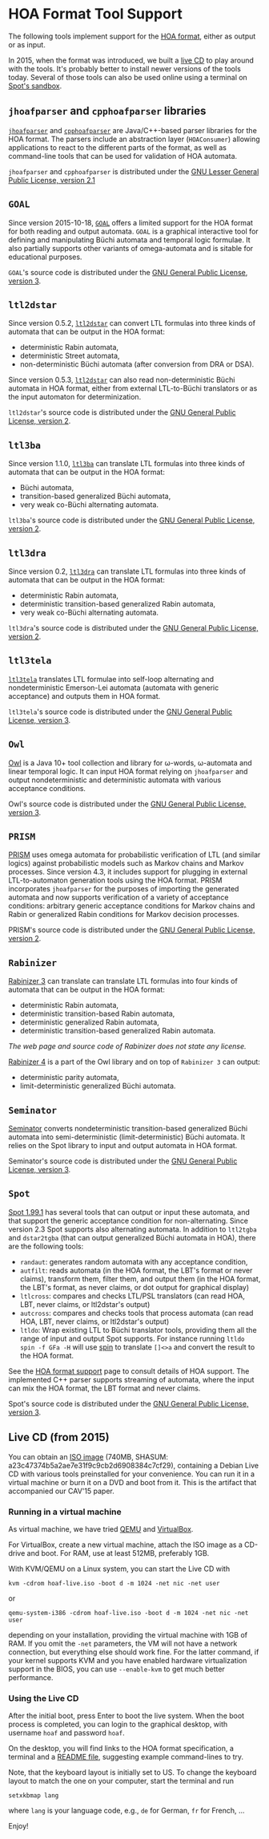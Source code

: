 HOA Format Tool Support
=======================

The following tools implement support for the [HOA format](index.html), either as output or as input.

In 2015, when the format was introduced, we built a [live CD](#live-cd) to play around with the tools.  It's probably better to install newer versions of the tools today.  Several of those tools can also be used online using a terminal on [Spot's sandbox](http://spot-sandbox.lrde.epita.fr/).

`jhoafparser` and `cpphoafparser` libraries
-------------------------------------------

[`jhoafparser`](http://automata.tools/hoa/jhoafparser/) and [`cpphoafparser`](http://automata.tools/hoa/cpphoafparser/) are Java/C++-based parser libraries for the HOA format. The parsers include an abstraction layer (`HOAConsumer`) allowing applications to react to the different parts of the format, as well as command-line tools that can be used for validation of HOA automata.

`jhoafparser` and `cpphoafparser` is distributed under the [GNU Lesser General Public License, version 2.1](https://www.gnu.org/licenses/lgpl-2.1.html)

`GOAL`
------

Since version 2015-10-18, [`GOAL`](http://goal.im.ntu.edu.tw/wiki/) offers a limited support for the HOA format for both reading and output automata.  `GOAL` is a graphical interactive tool for defining and manipulating Büchi automata and temporal logic formulae. It also partially supports other variants of omega-automata and is sitable for educational purposes.

`GOAL`'s source code is distributed under the [GNU General Public License, version 3](http://www.gnu.org/licenses/gpl-3.0.html).


`ltl2dstar`
-----------

Since version 0.5.2, [`ltl2dstar`](http://ltl2dstar.de/) can convert LTL formulas into three kinds of automata that can be output in the HOA format:

- deterministic Rabin automata,
- deterministic Street automata,
- non-deterministic Büchi automata (after conversion from DRA or DSA).

Since version 0.5.3, [`ltl2dstar`](http://ltl2dstar.de/) can also read non-deterministic Büchi
automata in HOA format, either from external LTL-to-Büchi translators or as the input automaton
for determinization.

`ltl2dstar`'s source code is distributed under the [GNU General Public License, version 2](http://www.gnu.org/licenses/gpl-2.0.html).

`ltl3ba`
--------

Since version 1.1.0, [`ltl3ba`](http://sourceforge.net/projects/ltl3ba/) can translate LTL formulas into three kinds of automata that can be output in the HOA format:

- Büchi automata,
- transition-based generalized Büchi automata,
- very weak co-Büchi alternating automata.

`ltl3ba`'s source code is distributed under the [GNU General Public License, version 2](http://www.gnu.org/licenses/gpl-2.0.html).

`ltl3dra`
---------

Since version 0.2, [`ltl3dra`](http://sourceforge.net/projects/ltl3dra/) can translate LTL formulas into three kinds of automata that can be output in the HOA format:

- deterministic Rabin automata,
- deterministic transition-based generalized Rabin automata,
- very weak co-Büchi alternating automata.

`ltl3dra`'s source code is distributed under the [GNU General Public License, version 2](http://www.gnu.org/licenses/gpl-2.0.html).

`ltl3tela`
----------
[`ltl3tela`](https://github.com/jurajmajor/ltl3tela) translates LTL formulae into self-loop alternating and nondeterministic Emerson-Lei automata (automata with generic acceptance) and outputs them in HOA format.

`ltl3tela`'s source code is distributed under the [GNU General Public License, version 3](http://www.gnu.org/licenses/gpl-3.0.html).

`Owl`
-----

[Owl](https://owl.model.in.tum.de/) is a Java 10+ tool collection and library for ω-words, ω-automata and linear temporal logic. It can input HOA format relying on `jhoafparser` and output nondeterministic and deterministic automata with various acceptance conditions.

Owl's source code is distributed under the [GNU General Public License, version 3](http://www.gnu.org/licenses/gpl-3.0.html).

`PRISM`
-------

[PRISM](http://www.prismmodelchecker.org/) uses omega automata for probabilistic verification of LTL (and similar logics) against probabilistic models such as Markov chains and Markov processes. Since version 4.3, it includes support for plugging in external LTL-to-automaton generation tools using the HOA format. PRISM incorporates `jhoafparser` for the purposes of importing the generated automata and now supports verification of a variety of acceptance conditions: arbitrary generic acceptance conditions for Markov chains and Rabin or generalized Rabin conditions for Markov decision processes.

PRISM's source code is distributed under the [GNU General Public License, version 2](http://www.gnu.org/licenses/gpl-2.0.html).

`Rabinizer`
-----------

[Rabinizer 3](https://www7.in.tum.de/~kretinsk/rabinizer3.html) can translate can translate LTL formulas into four kinds of automata that can be output in the HOA format:

- deterministic Rabin automata,
- deterministic transition-based Rabin automata,
- deterministic generalized Rabin automata,
- deterministic transition-based generalized Rabin automata.

*The web page and source code of Rabinizer does not state any license.*

[Rabinizer 4](https://rabinizer.model.in.tum.de/) is a part of the Owl library and on top of `Rabinizer 3` can output:

- deterministic parity automata,
- limit-deterministic generalized Büchi automata.

`Seminator`
-----------

[Seminator](https://github.com/mklokocka/seminator) converts nondeterministic transition-based generalized Büchi automata into semi-deterministic (limit-deterministic) Büchi automata. It relies on the Spot library to input and output automata in HOA format.

Seminator's source code is distributed under the [GNU General Public License, version 3](http://www.gnu.org/licenses/gpl-3.0.html).

`Spot`
------

[Spot 1.99.1](https://spot.lrde.epita.fr) has several tools that can output or input these automata, and that support the generic acceptance condition for non-alternating. Since version 2.3 Spot supports also alternating automata. In addition to `ltl2tgba` and `dstar2tgba` (that can output generalized Büchi automata in HOA), there are the following tools:
- `randaut`: generates random automata with any acceptance condition,
- `autfilt`: reads automata (in the HOA format, the LBT's format or never claims), transform them, filter them, and output them (in the HOA format, the LBT's format, as never claims, or dot output for graphical display)
- `ltlcross`: compares and checks LTL/PSL translators (can read HOA, LBT, never claims, or ltl2dstar's output)
- `autcross`: compares and checks tools that process automata (can read HOA, LBT, never claims, or ltl2dstar's output)
- `ltldo`: Wrap existing LTL to Büchi translator tools, providing them all the range of input and output Spot supports.  For instance running `ltldo spin -f GFa -H` will use [spin](http://spinroot.com/) to translate `[]<>a` and convert the result to the HOA format.

See the [HOA format support](https://spot.lrde.epita.fr/hoa.html) page to consult details of HOA support.  The implemented C++ parser supports streaming of automata, where the input can mix the HOA format, the LBT format and never claims.

Spot's source code is distributed under the [GNU General Public License, version 3](http://www.gnu.org/licenses/gpl-3.0.html).

## <a name="live-cd">Live CD</a> (from 2015)

You can obtain an [ISO image](http://wwwtcs.inf.tu-dresden.de/ALGI/TR/hoaf-livecd/hoaf-live.iso) (740MB, SHASUM: a23c47374b5a2ae7e31f9c9cb2d6908384c7cf29), containing a Debian Live CD with various tools preinstalled for your convenience. You can run it in a virtual machine or burn it on a DVD and boot from it.  This is the artifact that accompanied our CAV'15 paper.

### Running in a virtual machine

As virtual machine, we have tried [QEMU](http://wiki.qemu.org/Main_Page) and [VirtualBox](http://www.virtualbox.org/).

For VirtualBox, create a new virtual machine, attach the ISO image as a CD-drive and boot. For RAM, use at least 512MB, preferably 1GB.

With KVM/QEMU on a Linux system, you can start the Live CD with

    kvm -cdrom hoaf-live.iso -boot d -m 1024 -net nic -net user

or

    qemu-system-i386 -cdrom hoaf-live.iso -boot d -m 1024 -net nic -net user

depending on your installation, providing the virtual machine with 1GB of RAM. If you omit the `-net` parameters, the VM will not have a network connection, but everything else should work fine. For the latter command, if your kernel supports KVM and you have enabled hardware virtualization support in the BIOS, you can use `--enable-kvm` to get much better performance.


### Using the Live CD

After the initial boot, press Enter to boot the live system. When the boot process is completed, you can login to the graphical desktop, with username `hoaf` and password `hoaf`.

On the desktop, you will find links to the HOA format specification, a terminal and a [README file](http://wwwtcs.inf.tu-dresden.de/ALGI/TR/hoaf-livecd/README), suggesting example command-lines to try.

Note, that the keyboard layout is initially set to US. To change the keyboard layout to match the one on your computer, start the terminal and run

    setxkbmap lang

where `lang` is your language code, e.g., `de` for German, `fr` for French, ...

Enjoy!
